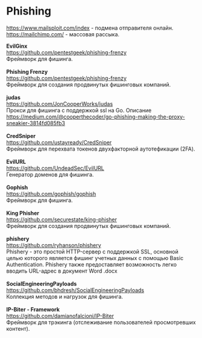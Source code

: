 # Phishing
https://www.mailsploit.com/index - подмена отправителя онлайн.
https://mailchimp.com/ - массовая рассыка.

<b>EvilGinx</b><br>
https://github.com/pentestgeek/phishing-frenzy<br>
Фреймворк для фишинга.<br>
<br>
<b>Phishing Frenzy</b><br>
https://github.com/pentestgeek/phishing-frenzy<br>
Фреймворк для создания продвинутых фишинговых компаний.<br>
<br>
<b>judas</b><br>
https://github.com/JonCooperWorks/judas<br>
Прокси для фишинга с поддержкой ssl на Go. Описание https://medium.com/@cooperthecoder/go-phishing-making-the-proxy-sneakier-3814fd085fb3<br>
<br>
<b>CredSniper</b><br>
https://github.com/ustayready/CredSniper<br>
Фреймворк для перехвата токенов двухфакторной аутотефикации (2FA).<br>
<br>
<b>EvilURL</b><br>
https://github.com/UndeadSec/EvilURL<br>
Генератор доменов для фишинга.<br>
<br>
<b>Gophish</b><br>
https://github.com/gophish/gophish<br>
Фреймворк для фишинга.<br>
<br>
<b>King Phisher</b><br>
https://github.com/securestate/king-phisher<br>
Фреймворк для создания продвинутых фишинговых компаний.<br>
<br>
<b>phishery</b><br>
https://github.com/ryhanson/phishery<br>
Phishery - это простой HTTP-сервер с поддержкой SSL, основной целью которого является фишинг учетных данных с помощью Basic Authentication. Phishery также предоставляет возможность легко вводить URL-адрес в документ Word .docx<br>
<br>
<b>SocialEngineeringPayloads</b><br>
https://github.com/bhdresh/SocialEngineeringPayloads<br>
Коллекция методов и нагрузок для фишинга.<br>
<br>
<b>IP-Biter - Framework</b><br>
https://github.com/damianofalcioni/IP-Biter<br>
Фреймворк для трэкинга (отслеживание пользователей просмотревших контент).<br>
<br>
